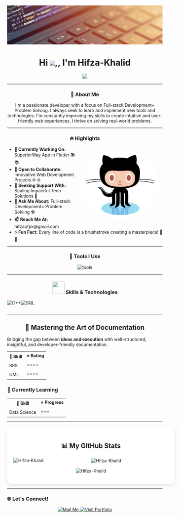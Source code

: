 <p align="center">
  <img src="https://raw.githubusercontent.com/Hifza-Khalid/C-Projects/main/Github_Banner.gif" alt="Github Banner">
</p>

<h1 align="center">Hi <img src="https://user-images.githubusercontent.com/77437944/191389342-83d871d5-81f5-4959-9aa6-c316e142f11a.gif" width="50px">,, I'm Hifza-Khalid</h1>
<p align="center">
  <img src="https://readme-typing-svg.demolab.com?font=Fira+Code&weight=500&size=25&duration=3000&pause=1000&color=03C0FF&center=true&width=500&lines=Full-stack Development+
Problem Solving">
</p>

---

<h3 align="center"> 🚀 About Me </h3>
<p align="center">
I'm a passionate developer with a focus on Full-stack Development+
Problem Solving. I always seek to learn and implement new tools and technologies. I'm constantly improving my skills to create intuitive and user-friendly web experiences. I thrive on solving real-world problems.
</p>

---

<h3 align="center"> 🔥 Highlights </h3>
<div align="left">
  <img align="right" src="https://github.com/Hifza-Khalid/Hifza-Khalid/blob/main/octocat.gif" alt="Coding" width="260" height="230" style="border-radius: 50%; margin: 8px; object-fit: cover;">
  <ul>
    <li><b>🔭 Currently Working On:</b>  SuperiorWay App in Flutter 📚 📚</li>
    <li><b>👯 Open to Collaborate:</b> Innovative Web Development Projects 🌐 🌐</li>
    <li><b>🤝 Seeking Support With:</b> Scaling Impactful Tech Solutions 🚀</li>
    <li><b>💬 Ask Me About:</b> Full-stack Development+
Problem Solving 🛠️</li>
    <li><b>📫 Reach Me At:</b> hifzaofpk@gmail.com</li>
    <li><b>⚡ Fun Fact:</b> Every line of code is a brushstroke creating a masterpiece! 🎨 🎨</li>
  </ul>
</div>

---

<h3 align="center"> 🔧 Tools I Use </h3>
<p align="center">
  <img src="https://skillicons.dev/icons?i=Vscode,blender" alt="tools" />
</p>
<hr>

<h3 align="center"> 
  <img src="https://media0.giphy.com/media/vrBdyOzesMKM5Ntj0R/giphy.gif?cid=5a38a5a2pzj9k3nrm3rm52km7k6dt19kjoyahykzf71a4g2r&amp;rid=giphy.gif&amp;ct=s" style="border:0;height:40px;width:40px"/>
  Skills & Technologies 
</h3>

<table align="center">
  <tr>
    <img src='https://img.shields.io/badge/C++-brightgreen?style=for-the-badge&logo=c++&logoColor=white' alt='C++' />
<img src='https://img.shields.io/badge/SQL-brightgreen?style=for-the-badge&logo=sql&logoColor=white' alt='SQL' />
  </tr>
</table>

<hr>

<h2 align="center"> 🎨 Mastering the Art of Documentation </h2>

<div align="left">
  <p>Bridging the gap between <strong>ideas and execution</strong> with well-structured, insightful, and developer-friendly documentation.</p>

  <table align="center">
    <tr>
      <th>📌 Skill</th>
      <th>⭐ Rating</th>
    </tr>
    <tr><td>SRS</td><td>⭐⭐⭐⭐</td></tr>
<tr><td>UML</td><td>⭐⭐⭐⭐</td></tr>
  </table>

  <h3> 🔄 Currently Learning </h3>

  <table align="center">
    <tr>
      <th>🚀 Skill</th>
      <th>⭐ Progress</th>
    </tr>
    <tr><td>Data Science</td><td>⭐⭐⭐</td></tr>
  </table>
</div>

<hr>

<div align="center" style="background-color: #ffffff; padding: 20px; border-radius: 15px; box-shadow: 0px 4px 12px rgba(0, 0, 0, 0.1); width: 100%; max-width: 800px;">
  
  ## 📊 My GitHub Stats

<p>
  <img align="left" src="https://github-readme-stats.vercel.app/api/top-langs?username=Hifza-Khalid&show_icons=true&locale=en&layout=compact" alt="Hifza-Khalid" />
</p>

<p>
  <img align="center" src="https://github-readme-stats.vercel.app/api?username=Hifza-Khalid&show_icons=true&locale=en" alt="Hifza-Khalid" />
</p>

<p>
  <img align="center" src="https://github-readme-streak-stats.herokuapp.com/?user=Hifza-Khalid" alt="Hifza-Khalid" />
</p>
</div>

---

### 🌐 Let's Connect!

<p align="center">
  <div align="center">
    <a href="mailto:hifzaofpk@gmail.com">
      <img src="https://img.shields.io/badge/Mail%20Me-%236A1B9A.svg?style=for-the-badge&logo=gmail&logoColor=white" alt="Mail Me" />
    </a>
    <a href="https://techinsightswithhifza.blogspot.com/">
      <img src="https://img.shields.io/badge/Visit%20Portfolio-%239C27B0.svg?style=for-the-badge&logo=materialize&logoColor=white" alt="Visit Portfolio" />
    </a>
  </div>
</p>
